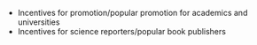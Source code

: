 * Incentives for promotion/popular promotion for academics and
  universities
* Incentives for science reporters/popular book publishers
